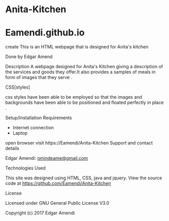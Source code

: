 # Anita-Kitchen

# Eamendi.github.io

 create
 This is an HTML webpage that is designed for Anita's kitchen
 
 Done by Edgar Amend

Description
A webpage designed for Anita's Kitchen giving a description of the services and goods they offer.It also provides a samples of meals in form of images that they serve .

CSS[styles]

css styles have been able to be employed so that the images and backgrounds have been able to be positioned and floated perfectly in place .

Setup/Installation Requirements
* Internet connection
* Laptop

open browser
visit https://Eamendi/Anita-Kitchen
Support and contact details

Edgar Amendi: omindeame@gmail.com

Technologies Used

This site was designed using HTML, CSS, java and jquery. View the source code at https://github.com/Eamendi/Anita-Kitchen

License

 Licensed under GNU General Public License V3.0
 
 
 

Copyright (c) 2017 Edgar Amendi
 
 
